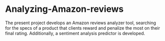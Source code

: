 # Analyzing-Amazon-reviews

The present project develops an Amazon reviews analyzer tool, searching for the specs of a product that clients reward and penalize the most on their final rating. Additionally, a sentiment analysis predictor is developed.
